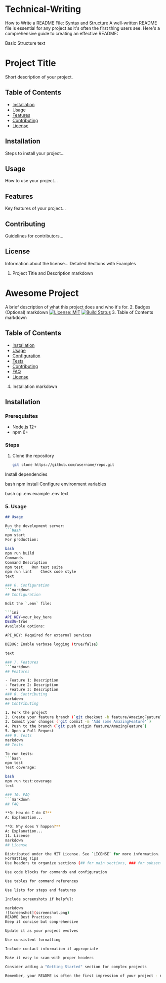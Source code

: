 # Technical-Writing
How to Write a README File: Syntax and Structure
A well-written README file is essential for any project as it's often the first thing users see. Here's a comprehensive guide to creating an effective README:

Basic Structure
text
# Project Title

Short description of your project.

## Table of Contents
- [Installation](#installation)
- [Usage](#usage)
- [Features](#features)
- [Contributing](#contributing)
- [License](#license)

## Installation
Steps to install your project...

## Usage
How to use your project...

## Features
Key features of your project...

## Contributing
Guidelines for contributors...

## License
Information about the license...
Detailed Sections with Examples
1. Project Title and Description
markdown
# Awesome Project

A brief description of what this project does and who it's for.
2. Badges (Optional)
markdown
[![License: MIT](https://img.shields.io/badge/License-MIT-yellow.svg)](https://opensource.org/licenses/MIT)
[![Build Status](https://travis-ci.org/username/repo.svg?branch=master)](https://travis-ci.org/username/repo)
3. Table of Contents
markdown
## Table of Contents
- [Installation](#installation)
- [Usage](#usage)
- [Configuration](#configuration)
- [Tests](#tests)
- [Contributing](#contributing)
- [FAQ](#faq)
- [License](#license)
4. Installation
markdown
## Installation

### Prerequisites
- Node.js 12+
- npm 6+

### Steps
1. Clone the repository
   ```bash
   git clone https://github.com/username/repo.git
Install dependencies

bash
npm install
Configure environment variables

bash
cp .env.example .env
text

### 5. Usage
```markdown
## Usage

Run the development server:
```bash
npm start
For production:

bash
npm run build
Commands
Command	Description
npm test	Run test suite
npm run lint	Check code style
text

### 6. Configuration
```markdown
## Configuration

Edit the `.env` file:

```ini
API_KEY=your_key_here
DEBUG=true
Available options:

API_KEY: Required for external services

DEBUG: Enable verbose logging (true/false)

text

### 7. Features
```markdown
## Features

- Feature 1: Description
- Feature 2: Description
- Feature 3: Description
### 8. Contributing
markdown
## Contributing

1. Fork the project
2. Create your feature branch (`git checkout -b feature/AmazingFeature`)
3. Commit your changes (`git commit -m 'Add some AmazingFeature'`)
4. Push to the branch (`git push origin feature/AmazingFeature`)
5. Open a Pull Request
### 9. Tests
markdown
## Tests

To run tests:
```bash
npm test
Test coverage:

bash
npm run test:coverage
text

### 10. FAQ
```markdown
## FAQ

**Q: How do I do X?**
A: Explanation...

**Q: Why does Y happen?**
A: Explanation...
11. License
markdown
## License

Distributed under the MIT License. See `LICENSE` for more information.
Formatting Tips
Use headers to organize sections (## for main sections, ### for subsections)

Use code blocks for commands and configuration

Use tables for command references

Use lists for steps and features

Include screenshots if helpful:

markdown
![Screenshot](screenshot.png)
README Best Practices
Keep it concise but comprehensive

Update it as your project evolves

Use consistent formatting

Include contact information if appropriate

Make it easy to scan with proper headers

Consider adding a "Getting Started" section for complex projects

Remember, your README is often the first impression of your project - make it count!
